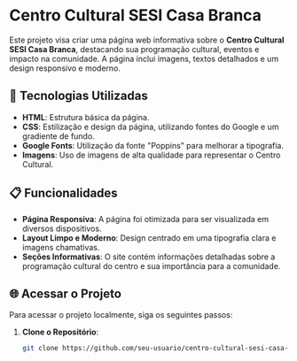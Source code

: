 # Centro Cultural SESI Casa Branca

Este projeto visa criar uma página web informativa sobre o **Centro Cultural SESI Casa Branca**, destacando sua programação cultural, eventos e impacto na comunidade. A página inclui imagens, textos detalhados e um design responsivo e moderno.

## 🚀 Tecnologias Utilizadas

- **HTML**: Estrutura básica da página.
- **CSS**: Estilização e design da página, utilizando fontes do Google e um gradiente de fundo.
- **Google Fonts**: Utilização da fonte "Poppins" para melhorar a tipografia.
- **Imagens**: Uso de imagens de alta qualidade para representar o Centro Cultural.

## 📋 Funcionalidades

- **Página Responsiva**: A página foi otimizada para ser visualizada em diversos dispositivos.
- **Layout Limpo e Moderno**: Design centrado em uma tipografia clara e imagens chamativas.
- **Seções Informativas**: O site contém informações detalhadas sobre a programação cultural do centro e sua importância para a comunidade.

## 🌐 Acessar o Projeto

Para acessar o projeto localmente, siga os seguintes passos:

1. **Clone o Repositório**:
   ```bash
   git clone https://github.com/seu-usuario/centro-cultural-sesi-casa-branca.git
